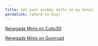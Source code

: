 ```yaml
---
title: Get your grubby mitts on my minis
permalink: /where-to-buy/
---
```


<a href="https://cults3d.com/en/users/renegade-minis/3d-models" class="button primary fit large">Renegade Minis on Cults3D</a>

<a href="https://renegademinis.gumroad.com/" class="button primary fit large">Renegade Minis on Gumroad</a>
